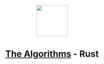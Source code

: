<div align="center">
<!-- Title: -->
<img src="https://upload.wikimedia.org/wikipedia/commons/thumb/d/d5/Rust_programming_language_black_logo.svg/1024px-Rust_programming_language_black_logo.svg.png" width="100" height="100">

<h1><a href="https://github.com/TheAlgorithms/">The Algorithms</a> - Rust</h1>

